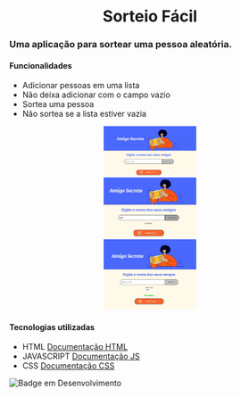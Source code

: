 <h1 align="center">Sorteio Fácil</h1>

<h3>Uma aplicação para sortear uma pessoa aleatória.</h3>

<div>
    <h4>Funcionalidades</h4>
    <ul>
        <li>Adicionar pessoas em uma lista</li>
        <li>Não deixa adicionar com o campo vazio</li>
        <li>Sortea uma pessoa</li>
        <li>Não sortea se a lista estiver vazia</li>
    </ul>
</div>

<div align="center" width="100%">
    <img width="33%" src="assets/Tela-inicial.jpg"><br>
    <img width="33%" src="assets/Adicionando-amigos.jpg"><br>
    <img width="33%" src="assets/Sorteando-amigo.jpg">
</div>

<div>
    <h4>Tecnologias utilizadas</h4>
    <ul>
        <li>HTML <a href="https://developer.mozilla.org/pt-BR/docs/Web/HTML">Documentação HTML</a></li>
        <li>JAVASCRIPT <a href="https://developer.mozilla.org/pt-BR/docs/Web/JavaScript">Documentação JS</a></li>
        <li>CSS <a href="https://developer.mozilla.org/pt-BR/docs/Web/CSS">Documentação CSS</a></li>        
    </ul> 
</div>

![Badge em Desenvolvimento](http://img.shields.io/static/v1?label=STATUS&message=EM%20DESENVOLVIMENTO&color=GREEN&style=for-the-badge)
